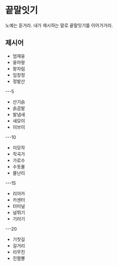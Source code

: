 # 끝말잇기

노예는 듣거라. 내가 제시하는 말로 끝말잇기를 이어가거라.

## 제시어

- 엄재웅
- 웅마왕
- 왕자림
- 임창정
- 정발산

---5

- 산기슭
- 슭곰발
- 발냄새
- 새모이
- 이브이

---10

- 이모작
- 작곡가
- 가로수
- 수돗물
- 물난리

---15

- 리어카
- 카센터
- 터미널
- 널뛰기
- 기러기

---20

- 기찻길
- 길거리
- 리무진
- 진짬뽕
